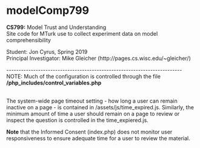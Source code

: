 # modelComp799
<p>
  <b>CS799:</b> Model Trust and Understanding<br />
  Site code for MTurk use to collect experiment data on model comprehensibility
</p>

<p>
  Student: Jon Cyrus, Spring 2019<br />
  Principal Investigator: Mike Gleicher (http://pages.cs.wisc.edu/~gleicher/)
</p>

<p>
  ------------------------------------------------------------------------<br />
  NOTE: Much of the configuration is controlled through the file
  <b>/php_includes/control_variables.php</b><br />

  <br />

  The system-wide page timeout setting - how long a user can remain inactive on
  a page - is contained in /assets/js/time_expired.js. Similarly, the minimum
  amount of time a user should remain on a page to review or inspect the
  question is controlled in the time_expiered.js.<br />
  
  <b>Note</b> that the Informed Consent (index.php) does not monitor user
  responsiveness to ensure adequate time for a user to review the material.<br />
</p>
